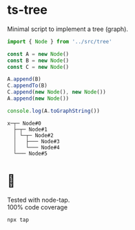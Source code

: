 # ts-tree

Minimal script to implement a tree (graph).

```js
import { Node } from '../src/tree'

const A = new Node()
const B = new Node()
const C = new Node()

A.append(B)
C.appendTo(B)
C.append(new Node(), new Node())
A.append(new Node())

console.log(A.toGraphString())
```

```
x─┬─ Node#0
  ├─┬─ Node#1
  │ └─┬─ Node#2
  │   ├─── Node#3
  │   └─── Node#4
  └─── Node#5
```
# 💯
Tested with node-tap.  
100% code coverage

```
npx tap
```